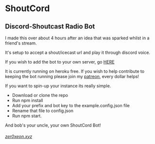 # ShoutCord
## Discord-Shoutcast Radio Bot

I made this over about 4 hours after an idea that was sparked whilst in a friend's stream.

It's setup to accept a shout/icecast url and play it through discord voice.

If you wish to add the bot to your own server, go [HERE](https://zer0xeon.xyz/bots/shoutcord.html)

It is currently running on heroku free. If you wish to help contribute to keeping the bot running please join my [patreon](https://www.pateron.com/zer0xeon), every dollar helps!

If you want to spin-up your instance its really simple.
- Download or clone the repo
- Run npm install
- Add your prefix and bot key to the example.config.json file
- Rename that file to config.json
- Run npm start.

And bob's your uncle, your own ShoutCord Bot!

###### [zer0xeon.xyz](https://zer0xeon.xyz)